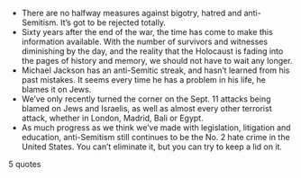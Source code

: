  - There are no halfway measures against bigotry, hatred and anti-Semitism. It’s got to be rejected totally.
 - Sixty years after the end of the war, the time has come to make this information available. With the number of survivors and witnesses diminishing by the day, and the reality that the Holocaust is fading into the pages of history and memory, we should not have to wait any longer.
 - Michael Jackson has an anti-Semitic streak, and hasn’t learned from his past mistakes. It seems every time he has a problem in his life, he blames it on Jews.
 - We’ve only recently turned the corner on the Sept. 11 attacks being blamed on Jews and Israelis, as well as almost every other terrorist attack, whether in London, Madrid, Bali or Egypt.
 - As much progress as we think we’ve made with legislation, litigation and education, anti-Semitism still continues to be the No. 2 hate crime in the United States. You can’t eliminate it, but you can try to keep a lid on it.

5 quotes